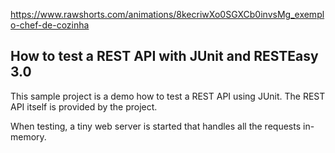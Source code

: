 
https://www.rawshorts.com/animations/8kecriwXo0SGXCb0invsMg_exemplo-chef-de-cozinha

How to test a REST API with JUnit and RESTEasy 3.0
--------------------------------------------------

This sample project is a demo how to test a REST API using JUnit. The REST API itself is provided by the project.

When testing, a tiny web server is started that handles all the requests in-memory.
